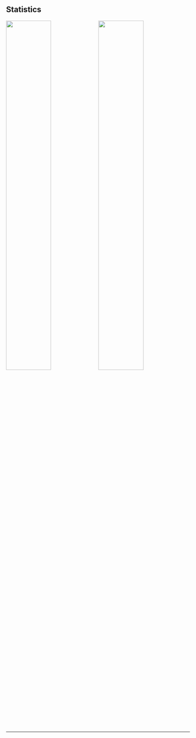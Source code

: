 ## Statistics

<p align="left">
  <img width="49.5%" src="https://github-readme-stats.vercel.app/api?username=Robiyaxon&show_icons=true&theme=gruvbox&hide_border=true" />
    <img width="49.5%" src="https://github-readme-streak-stats.herokuapp.com/?user=Robiyaxon&theme=gruvbox&hide_border=true" />
</p>

------
